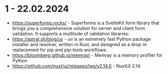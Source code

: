 # 1 - 22.02.2024

- https://superforms.rocks/ - Superforms is a SvelteKit form library that brings you a comprehensive solution for server and client form validation. It supports a multitude of validation libraries:
- https://astral.sh/blog/uv - uv is an extremely fast Python package installer and resolver, written in Rust, and designed as a drop-in replacement for pip and pip-tools workflows.
- https://bloomberg.github.io/memray/ - Memray is a memory profiler for Python
- https://github.com/nuxt/ui/releases/tag/v2.14.0 - NuxtUI 2.14


